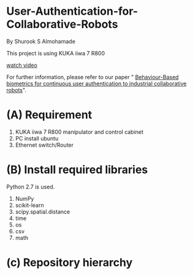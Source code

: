# User-Authentication-for-Collaborative-Robots

By Shurook S Almohamade


This project is using KUKA iiwa 7 R800

[watch video](https://youtube.com/shorts/eKd3mew6XWQ?feature=share)

For further information, please refer to our paper " [Behaviour-Based biometrics for continuous user authentication to industrial collaborative robots](https://link.springer.com/chapter/10.1007/978-3-030-69255-1_12)".


# (A) Requirement
1. KUKA iiwa 7 R800 manipulator and control cabinet
2. PC install ubuntu 
3. Ethernet switch/Router

# (B) Install required libraries
Python 2.7 is used. 

1. NumPy
2. scikit-learn
3. scipy.spatial.distance 
4. time
5. os
6. csv
7. math

# (c) Repository hierarchy
